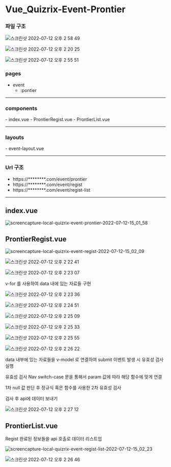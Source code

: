 # Vue_Quizrix-Event-Prontier

<h3>파일 구조 </h3>

![스크린샷 2022-07-12 오후 2 58 49](https://user-images.githubusercontent.com/96170774/178419299-e869fad9-daf4-4ea0-87fe-b8265395dffe.png)

![스크린샷 2022-07-12 오후 2 20 25](https://user-images.githubusercontent.com/96170774/178417920-1107ef69-a7a9-4dd9-aeb3-89c93dd2920f.png)

![스크린샷 2022-07-12 오후 2 55 51](https://user-images.githubusercontent.com/96170774/178418866-e743f466-2bf8-49a4-9da0-108de739a265.png)


<h3>pages</h3> 

  - event 
      - :pontier
<hr>
<h3>components</h3>
  - index.vue
  - ProntierRegist.vue
  - ProntierList.vue
<hr>
<h3>layouts</h3>
  - event-layout.vue
<hr>
<h3>Url 구조</h3> 
<ul>
  <li>https://********.com/event/prontier</li>
  <li>https://********.com/event/regist</li>
  <li>https://********.com/event/regist-list</li>
</ul>

<hr>

<h2>index.vue</h2>

![screencapture-local-quizrix-event-prontier-2022-07-12-15_01_58](https://user-images.githubusercontent.com/96170774/178421429-26799731-862a-49d8-814f-481ff70986cc.png)


<h2> ProntierRegist.vue </h2>

![screencapture-local-quizrix-event-regist-2022-07-12-15_02_09](https://user-images.githubusercontent.com/96170774/178421463-269a7bad-1453-4d89-8daa-df9b42d03ca8.png)


![스크린샷 2022-07-12 오후 2 22 41](https://user-images.githubusercontent.com/96170774/178419872-55cc3044-0437-4147-9ffa-4b47a01e14e7.png)

![스크린샷 2022-07-12 오후 2 23 07](https://user-images.githubusercontent.com/96170774/178419938-53f5562a-2f0d-4cf0-a86e-312bdff19c64.png)

  v-for 를 사용하여 data 내에 있는 자료들 구현


![스크린샷 2022-07-12 오후 2 23 36](https://user-images.githubusercontent.com/96170774/178420047-512dc118-d335-4d40-a698-ed1f4cc158e9.png)

![스크린샷 2022-07-12 오후 2 24 51](https://user-images.githubusercontent.com/96170774/178420100-478eac88-97b4-40e0-86ad-2b412563a6f4.png)

![스크린샷 2022-07-12 오후 2 25 09](https://user-images.githubusercontent.com/96170774/178420274-585a0941-6439-4ac3-8c0a-08caa1fbd002.png)

![스크린샷 2022-07-12 오후 2 25 33](https://user-images.githubusercontent.com/96170774/178420333-69491e18-4fbe-4cc4-8fd8-06335376996a.png)

![스크린샷 2022-07-12 오후 2 25 55](https://user-images.githubusercontent.com/96170774/178420572-2102b7a0-d4e6-40f5-9f96-4aef0d931d0c.png)

![스크린샷 2022-07-12 오후 2 26 22](https://user-images.githubusercontent.com/96170774/178420593-4f57afb9-716f-4221-8e3b-0be0601fef6e.png)

<p>data 내부에 있는 자료들을 v-model 로 연결하여 submit 이벤트 발생 시 유효성 검사 실행</p>
<p>유효성 검사 Nav switch-case 문을 통해서 param 값에 따라 해당 함수에 맞게 연결</p>
<p>1차 null 값 판단 후 정규식 혹은 함수를 사용한 2차 유효성 검사</p>
<p>검사 후 api에 데이터 보내기</p>

![스크린샷 2022-07-12 오후 2 27 12](https://user-images.githubusercontent.com/96170774/178420774-46c43163-7d00-4125-b4d2-3a23b87093a3.png)


<h2> ProntierList.vue </h2>
<p>Regist 완료된 정보들을 api 호출로 데이터 리스트업</p>

![screencapture-local-quizrix-event-regist-list-2022-07-12-15_02_23](https://user-images.githubusercontent.com/96170774/178421884-da09592e-a0a6-4910-8303-54547941985a.png)

![스크린샷 2022-07-12 오후 2 26 46](https://user-images.githubusercontent.com/96170774/178421217-29ae3133-ce29-40f3-a99e-c78830de444b.png)

